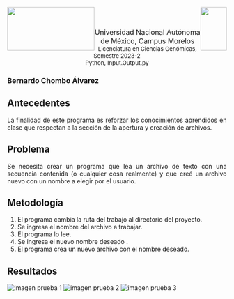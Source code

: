 <p float="left">
  <img img style="float: left;"width ="200" height="100" src="https://blogger.googleusercontent.com/img/b/R29vZ2xl/AVvXsEji0v55N5TAUIk5h0XzQKtqmlg3kpEx11_6PZqPs4juvDGyXVfcGYIRWozxTAqYACiKkBEpKABjS9Md7t8mYycBDzNC_fXUvQVE8gMw9E0Fr9DstnrFBectnz2uZWr3r_UzxNjZ771ja7l18zeVib3K7DPiHfeTCNz7MRxsAR3FGCPSLcECZod7Tcnc/s320/Logo%20UNAM%20Morelos%20letras.png"/>             
  <img img style="float: right;" width ="60" height="100" src="https://blogger.googleusercontent.com/img/b/R29vZ2xl/AVvXsEiqqbbUKBPSySIHU3QZIBXVIE0Hm02hAqzlkq7e3_xU_jRRvvvzYBRXKemheQaMYmv5hgPijN-LPMDQoqRX7dPaFSTZ-fQMe9UCbyK3nKiD7Jb__tIAWgcvrGTbZvcqDB-zo2pTp7qILY8-vr2djypOrYabQTaTXEqOzrTLrUJIUazIzPt7Upw6T0ax/s320/Logo%20LCG.png"/>   
</p>
<br>
<br>
<p align="center">  <font size="3">Universidad Nacional Autónoma de México, Campus Morelos</font> <br>
<font size="2"> Licenciatura en Ciencias Genómicas, Semestre 2023-2</font> <br>
<font size="2"> Python, Input.Output.py</font> 
<p/>
<div style="text-align: justify">

### Bernardo Chombo Álvarez
## Antecedentes
La finalidad de este programa es reforzar los conocimientos aprendidos en clase que respectan a la sección de la apertura y creación de archivos.

## Problema
Se necesita crear un programa que lea un archivo de texto con una secuencia contenida (o cualquier cosa realmente) y que creé un archivo nuevo con un nombre a elegir por el usuario.

## Metodología
1. El programa cambia la ruta del trabajo al directorio del proyecto.
2. Se ingresa el nombre del archivo a trabajar.
3. El programa lo lee.
4. Se ingresa el nuevo nombre deseado .
5. El programa crea un nuevo archivo con el nombre deseado.

## Resultados
![imagen prueba 1](https://blogger.googleusercontent.com/img/b/R29vZ2xl/AVvXsEj5Wetg7R3_j3MD2NNdmXPcY-PutNCheO8X-crPeb2_j6873h-nL_uD22OZrma6LUv7kLx99_Ah2CLYIsxBMTxTQ6k799O7yivA2tt4aWg1Cl1npN18CAZ2-d2S1vDf7BCh-hy9MOoclANwywYXvuQT2A9YgLxQlTbs_pvnbETJmY_niuzY2tJ5lSGQ/s177/input1.png)
![imagen prueba 2](https://blogger.googleusercontent.com/img/b/R29vZ2xl/AVvXsEjOPYqh8HVnE62hNtS0HX0D4q9nMRRSqSU531cfLa5rBnqx5rgFQwm69zGW5Oz3JzYDDEOnEKFVMNwDjvbuemPASMzzlT9OErKjUbwpAZ6hnl2t-AvUnfyRca-U71D6NwnwI7MoeOaTsGq72BDVeQSQ62uLOdAqvJQzZdPkWHvxmyBh9IHQPTBcrPQa/s181/input2.png)
![imagen prueba 3](https://blogger.googleusercontent.com/img/b/R29vZ2xl/AVvXsEiSgb-GZRgkC7nwi7_AWB3H6jI58QnP9rP44Y09ExP5aBNxSjFxsZCdgYDPjrkOn9_zm343iN_xwy1-t14TjvIkHfhX_Ub7qdGUIUm_szvjuBTC12MCkXfiS1b_jrP_wx2ix41Llzldr1f-zQhhS8eEacpevSDptJqVbglfITlyMVdPpMHoYj18hQ5f/s241/input3.png)

</div>